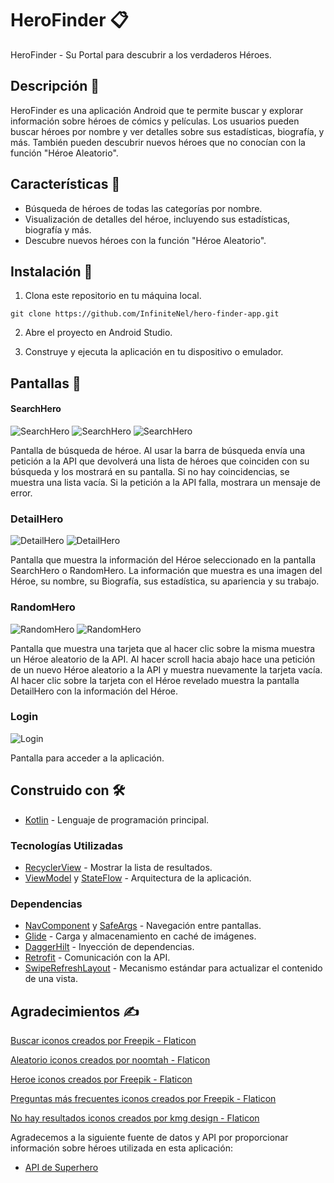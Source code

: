 # HeroFinder 📋

HeroFinder - Su Portal para descubrir a los verdaderos Héroes.

## Descripción 📄

HeroFinder es una aplicación Android que te permite buscar y explorar información sobre héroes de cómics y películas. Los usuarios pueden buscar héroes por nombre y ver detalles sobre sus estadísticas, biografía, y más. También pueden descubrir nuevos héroes que no conocían con la función "Héroe Aleatorio". 

## Características 🚀

* Búsqueda de héroes de todas las categorías por nombre.
* Visualización de detalles del héroe, incluyendo sus estadísticas, biografía y más.
* Descubre nuevos héroes con la función "Héroe Aleatorio".

## Instalación 🔧

1. Clona este repositorio en tu máquina local.
```
git clone https://github.com/InfiniteNel/hero-finder-app.git
```
2. Abre el proyecto en Android Studio.

3. Construye y ejecuta la aplicación en tu dispositivo o emulador.

## Pantallas 📲

#### SearchHero
![SearchHero](https://i.imgur.com/axZsfgq.png)
![SearchHero](https://i.imgur.com/d1wiEcQ.png)
![SearchHero](https://i.imgur.com/topNwfy.png)

Pantalla de búsqueda de héroe. Al usar la barra de búsqueda envía una petición a la API que devolverá una lista de héroes que coinciden con su búsqueda y los mostrará en su pantalla. Si no hay coincidencias, se muestra una lista vacía. Si la petición a la API falla, mostrara un mensaje de error.

### DetailHero
![DetailHero](https://i.imgur.com/qCppDW5.png)
![DetailHero](https://i.imgur.com/5X6qzgX.png)

Pantalla que muestra la información del Héroe seleccionado en la pantalla SearchHero o RandomHero. La información que muestra es una imagen del Héroe, su nombre, su Biografía, sus estadística, su apariencia y su trabajo.

### RandomHero
![RandomHero](https://i.imgur.com/ZkK1mDg.png)
![RandomHero](https://i.imgur.com/ZGot8pM.png)

Pantalla que muestra una tarjeta que al hacer clic sobre la misma muestra un Héroe aleatorio de la API. Al hacer scroll hacia abajo hace una petición de un nuevo Héroe aleatorio a la API y muestra nuevamente la tarjeta vacía. Al hacer clic sobre la tarjeta con el Héroe revelado muestra la pantalla DetailHero con la información del Héroe.

### Login
![Login](https://i.imgur.com/THQ9KOv.png)

Pantalla para acceder a la aplicación.

## Construido con 🛠️

* [Kotlin](https://developer.android.com/kotlin/learn?hl=es-419) - Lenguaje de programación principal.

### Tecnologías Utilizadas

* [RecyclerView](https://developer.android.com/guide/topics/ui/layout/recyclerview?hl=es-419) - Mostrar la lista de resultados.
* [ViewModel](https://developer.android.com/topic/libraries/architecture/viewmodel?hl=es-419) y [StateFlow](https://developer.android.com/kotlin/flow/stateflow-and-sharedflow?hl=es-419) - Arquitectura de la aplicación.

### Dependencias

* [NavComponent](https://developer.android.com/guide/navigation/get-started?hl=es-419) y [SafeArgs](https://developer.android.com/guide/navigation/use-graph/safe-args?hl=es-419) - Navegación entre pantallas.
* [Glide](https://github.com/bumptech/glide) - Carga y almacenamiento en caché de imágenes.
* [DaggerHilt](https://developer.android.com/training/dependency-injection/hilt-android?hl=es-419) - Inyección de dependencias.
* [Retrofit](https://square.github.io/retrofit/) - Comunicación con la API.
* [SwipeRefreshLayout](https://developer.android.com/jetpack/androidx/releases/swiperefreshlayout?hl=es-419) - Mecanismo estándar para actualizar el contenido de una vista.

## Agradecimientos ✍️

<a href="https://www.flaticon.es/iconos-gratis/buscar" title="buscar iconos">Buscar iconos creados por Freepik - Flaticon</a>

<a href="https://www.flaticon.es/iconos-gratis/aleatorio" title="aleatorio iconos">Aleatorio iconos creados por noomtah - Flaticon</a>

<a href="https://www.flaticon.es/iconos-gratis/heroe" title="heroe iconos">Heroe iconos creados por Freepik - Flaticon</a>

<a href="https://www.flaticon.es/iconos-gratis/preguntas-mas-frecuentes" title="preguntas más frecuentes iconos">Preguntas más frecuentes iconos creados por Freepik - Flaticon</a>

<a href="https://www.flaticon.es/iconos-gratis/no-hay-resultados" title="no hay resultados iconos">No hay resultados iconos creados por kmg design - Flaticon</a> 

Agradecemos a la siguiente fuente de datos y API por proporcionar información sobre héroes utilizada en esta aplicación:

* [API de Superhero](https://superheroapi.com/)

